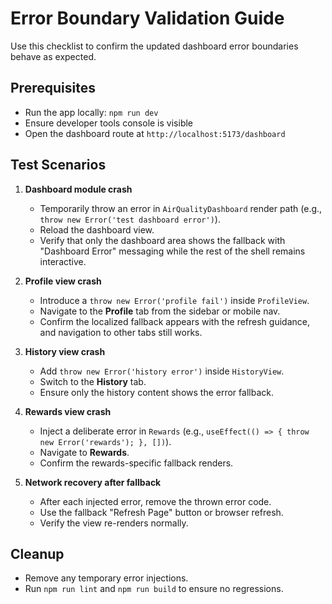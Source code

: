 # Error Boundary Validation Guide

Use this checklist to confirm the updated dashboard error boundaries behave as expected.

## Prerequisites

- Run the app locally: `npm run dev`
- Ensure developer tools console is visible
- Open the dashboard route at `http://localhost:5173/dashboard`

## Test Scenarios

1. **Dashboard module crash**
   - Temporarily throw an error in `AirQualityDashboard` render path (e.g., `throw new Error('test dashboard error')`).
   - Reload the dashboard view.
   - Verify that only the dashboard area shows the fallback with "Dashboard Error" messaging while the rest of the shell remains interactive.

2. **Profile view crash**
   - Introduce a `throw new Error('profile fail')` inside `ProfileView`.
   - Navigate to the **Profile** tab from the sidebar or mobile nav.
   - Confirm the localized fallback appears with the refresh guidance, and navigation to other tabs still works.

3. **History view crash**
   - Add `throw new Error('history error')` inside `HistoryView`.
   - Switch to the **History** tab.
   - Ensure only the history content shows the error fallback.

4. **Rewards view crash**
   - Inject a deliberate error in `Rewards` (e.g., `useEffect(() => { throw new Error('rewards'); }, [])`).
   - Navigate to **Rewards**.
   - Confirm the rewards-specific fallback renders.

5. **Network recovery after fallback**
   - After each injected error, remove the thrown error code.
   - Use the fallback "Refresh Page" button or browser refresh.
   - Verify the view re-renders normally.

## Cleanup

- Remove any temporary error injections.
- Run `npm run lint` and `npm run build` to ensure no regressions.
